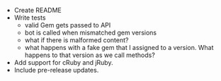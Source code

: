- Create README
- Write tests
  - valid Gem gets passed to API
  - bot is called when mismatched gem versions
  - what if there is malformed content?
  - what happens with a fake gem that I assigned to a version. What happens to that version as we call methods?
- Add support for cRuby and jRuby.
- Include pre-release updates.
